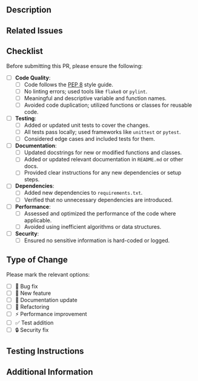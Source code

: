 ## Description

<!-- Provide a concise summary of the changes. Explain the problem being solved and the rationale behind your solution. -->

## Related Issues

<!-- List any related issues or feature requests. For example: "Closes #123" -->

## Checklist

Before submitting this PR, please ensure the following:

- [ ] **Code Quality**:
  - [ ] Code follows the [PEP 8](https://www.python.org/dev/peps/pep-0008/) style guide.
  - [ ] No linting errors; used tools like `flake8` or `pylint`.
  - [ ] Meaningful and descriptive variable and function names.
  - [ ] Avoided code duplication; utilized functions or classes for reusable code.

- [ ] **Testing**:
  - [ ] Added or updated unit tests to cover the changes.
  - [ ] All tests pass locally; used frameworks like `unittest` or `pytest`.
  - [ ] Considered edge cases and included tests for them.

- [ ] **Documentation**:
  - [ ] Updated docstrings for new or modified functions and classes.
  - [ ] Added or updated relevant documentation in `README.md` or other docs.
  - [ ] Provided clear instructions for any new dependencies or setup steps.

- [ ] **Dependencies**:
  - [ ] Added new dependencies to `requirements.txt`.
  - [ ] Verified that no unnecessary dependencies are introduced.

- [ ] **Performance**:
  - [ ] Assessed and optimized the performance of the code where applicable.
  - [ ] Avoided using inefficient algorithms or data structures.

- [ ] **Security**:
  - [ ] Ensured no sensitive information is hard-coded or logged.

## Type of Change

Please mark the relevant options:

- [ ] 🐛 Bug fix
- [ ] 🚀 New feature
- [ ] 📝 Documentation update
- [ ] 🔧 Refactoring
- [ ] ⚡️ Performance improvement
- [ ] ✅ Test addition
- [ ] 🔒 Security fix

## Testing Instructions

<!-- Provide clear steps to test the changes. Include commands, test cases, or specific scenarios to be covered. -->

## Additional Information

<!-- Add any additional context, screenshots, or notes relevant to the PR. -->
